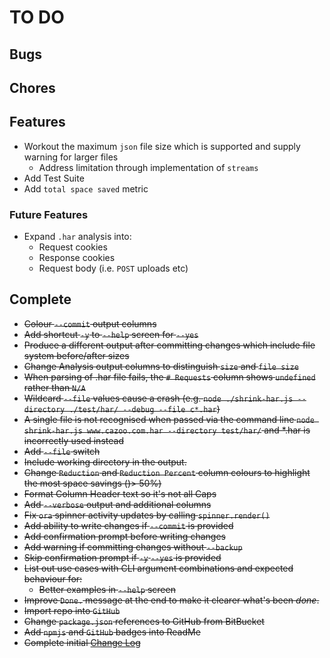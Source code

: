 # TO DO

## Bugs

## Chores

## Features

* Workout the maximum `json` file size which is supported and supply warning for larger files
  * Address limitation through implementation of `streams`
* Add Test Suite
* Add `total space saved` metric

### Future Features

* Expand `.har` analysis into:
  * Request cookies
  * Response cookies
  * Request body (i.e. `POST` uploads etc)

## Complete

* ~~Colour `--commit` output columns~~
* ~~Add shortcut `-y` to `--help` screen for `--yes`~~
* ~~Produce a different output after committing changes which include file system before/after sizes~~
* ~~Change Analysis output columns to distinguish `size` and `file size`~~
* ~~When parsing of .har file fails, the `# Requests` column shows `undefined` rather than `N/A`~~
* ~~Wildcard `--file` values cause a crash (e.g. `node ./shrink-har.js --directory ./test/har/ --debug --file c*.har`)~~
* ~~A single file is not recognised when passed via the command line `node shrink-har.js www.cazoo.com.har --directory test/har/` and *.har is incorrectly used instead~~
* ~~Add `--file` switch~~
* ~~Include working directory in the output.~~
* ~~Change `Reduction` and `Reduction Percent` column colours to highlight the most space savings ()> 50%)~~
* ~~Format Column Header text so it's not all Caps~~
* ~~Add `--verbose` output and additional columns~~
* ~~Fix `ora` spinner activity updates by calling `spinner.render()`~~
* ~~Add ability to write changes if `--commit` is provided~~
* ~~Add confirmation prompt before writing changes~~
* ~~Add warning if committing changes without `--backup`~~
* ~~Skip confirmation prompt if `-y` `--yes` is provided~~
* ~~List out use cases with CLI argument combinations and expected behaviour for:~~
  * ~~Better examples in `--help` screen~~
* ~~Improve `Done.` message at the end to make it clearer what's been *done*.~~
* ~~Import repo into `GitHub`~~
* ~~Change `package.json` references to GitHub from ~~BitBucket~~~~
* ~~Add `npmjs` and `GitHub` badges into ReadMe~~
* ~~Complete initial [Change Log](CHANGELOG.md)~~
